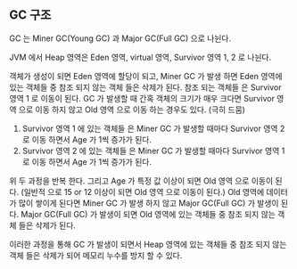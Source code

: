 ## GC 구조

GC 는 Miner GC(Young GC) 과 Major GC(Full GC) 으로 나뉜다.

JVM 에서 Heap 영역은 Eden 영역, virtual 영역, Survivor 영역 1, 2 로 나뉜다.

객체가 생성이 되면 Eden 영역에 할당이 되고, Miner GC 가 발생 하면 Eden 영역에 있는 객체들 중 참조 되지 않는 객체 들은 삭제가 된다.
참조 되는 객체들 은 Survivor 영역 1 로 이동이 된다.
GC 가 발생할 때 간혹 객체의 크기가 매우 크다면 Survivor 영역 으로 이동 하지 않고 Old 영역 으로 이동 하는 경우도 있다. (극히 드뭄)

1. Survivor 영역 1 에 있는 객체들 은 Miner GC 가 발생할 때마다 Survivor 영역 2 로 이동 하면서 Age 가 1씩 증가가 된다.
2. Survivor 영역 2 에 있는 객체들 은 Miner GC 가 발생할 때마다 Survivor 영역 1 로 이동 하면서 Age 가 1씩 증가가 된다.

위 두 과정을 반복 한다.
그리고 Age 가 특정 값 이상이 되면 Old 영역 으로 이동이 된다. (일반적 으로 15 or 12 이상이 되면 Old 영역 으로 이동이 된다.)
Old 영역에 데이터 가 많이 쌓이게 된다면 Miner GC 가 발생 하지 않고 Major GC(Full GC) 가 발생이 된다.
Major GC(Full GC) 가 발생이 되면 Old 영역에 있는 객체들 중 참조 되지 않는 객체 들은 삭제가 된다.

이러한 과정을 통해 GC 가 발생이 되면서 Heap 영역에 있는 객체들 중 참조 되지 않는 객체 들은 삭제가 되어 메모리 누수를 방지 할 수 있다.